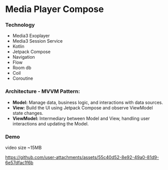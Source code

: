 # Media Player Compose

 ### Technology
- Media3 Exoplayer
- Media3 Session Service
- Kotlin
- Jetpack Compose
- Navigation
- Flow
- Room db
- Coil
- Coroutine

### Architecture - MVVM Pattern:
- **Model:** Manage data, business logic, and interactions with data sources.
- **View:** Build the UI using Jetpack Compose and observe ViewModel state changes.
- **ViewModel:** Intermediary between Model and View, handling user interactions and updating the Model.

 
### Demo
video size ~15MB

https://github.com/user-attachments/assets/55c40d52-8e92-49a0-81d9-6e57dfac1f6b
